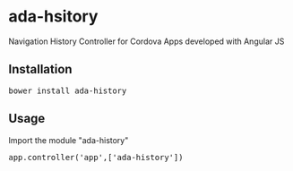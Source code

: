 # ada-hsitory
Navigation History Controller for Cordova Apps developed with Angular JS


## Installation

<pre>
bower install ada-history
</pre>

## Usage

Import the module "ada-history"

<pre>
app.controller('app',['ada-history'])
</pre>

